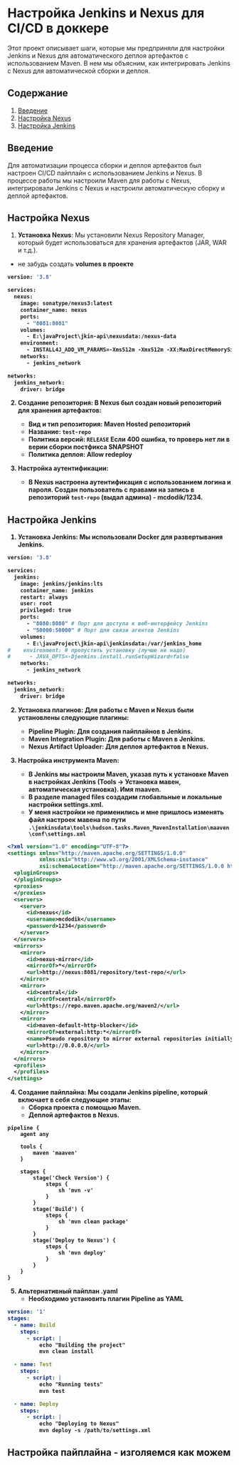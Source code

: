 # Настройка Jenkins и Nexus для CI/CD в доккере

Этот проект описывает шаги, которые мы предприняли для настройки Jenkins и Nexus 
для автоматического деплоя артефактов с использованием Maven. 
В нем мы объясним, как интегрировать Jenkins с Nexus для автоматической сборки и деплоя.

## Содержание

1. [Введение](#введение)
2. [Настройка Nexus](#настройка-nexus)
3. [Настройка Jenkins](#настройка-jenkins)

## Введение

Для автоматизации процесса сборки и деплоя артефактов был настроен CI/CD пайплайн с использованием Jenkins и Nexus. 
В процессе работы мы настроили Maven для работы с Nexus, 
интегрировали Jenkins с Nexus и настроили автоматическую сборку и деплой артефактов.

## Настройка Nexus

1. **Установка Nexus**:
Мы установили Nexus Repository Manager, который будет использоваться для хранения артефактов (JAR, WAR и т.д.).
- не забудь создать <b>volumes в проекте
```dockerfile
version: '3.8'

services:
  nexus:
    image: sonatype/nexus3:latest
    container_name: nexus
    ports:
      - "8081:8081"
    volumes:
      - E:\javaProject\jkin-api\nexusdata:/nexus-data
    environment:
      - INSTALL4J_ADD_VM_PARAMS=-Xms512m -Xmx512m -XX:MaxDirectMemorySize=2g
    networks:
      - jenkins_network

networks:
  jenkins_network:
    driver: bridge
```

2. **Создание репозитория**: 
В Nexus был создан новый репозиторий для хранения артефактов:
    - Вид и тип репозитория: Maven Hosted репозиторий
    - Название: `test-repo`
    - Политика версий: `RELEASE` <b> Если 400 ошибка, то проверь нет ли в верии сборки постфикса SNAPSHOT
    - Политика деплоя: Allow redeploy

3. **Настройка аутентификации**:
   - В Nexus настроена аутентификация с использованием логина и пароля. 
   Создан пользователь с правами на запись в репозиторий `test-repo` (выдал админа) - mcdodik/1234.

## Настройка Jenkins

1. **Установка Jenkins**:
   Мы использовали Docker для развертывания Jenkins.
```dockerfile
version: '3.8'

services:
  jenkins:
    image: jenkins/jenkins:lts
    container_name: jenkins
    restart: always
    user: root
    privileged: true
    ports:
      - "8080:8080" # Порт для доступа к веб-интерфейсу Jenkins
      - "50000:50000" # Порт для связи агентов Jenkins
    volumes:
      - E:\javaProject\jkin-api\jenkinsdata:/var/jenkins_home
#    environment: # пропустить установку (лучше не надо)
#      - JAVA_OPTS=-Djenkins.install.runSetupWizard=false
    networks:
      - jenkins_network

networks:
  jenkins_network:
    driver: bridge
```

2. **Установка плагинов**:
   Для работы с Maven и Nexus были установлены следующие плагины:
    - **Pipeline Plugin**: Для создания пайплайнов в Jenkins.
    - **Maven Integration Plugin**: Для работы с Maven в Jenkins.
    - **Nexus Artifact Uploader**: Для деплоя артефактов в Nexus.

3. **Настройка инструмента Maven**:
   - В Jenkins мы настроили Maven, указав путь к установке Maven в настройках Jenkins 
   (Tools → Установка мавен, автоматическая установка). Имя maaven.
   - В разделе managed files создадим глобавльные и локальные настройки settings.xml. 
   - <b>У меня настройки не применились и мне пришлось изменять файл настроек мавена по пути </b>
     `.\jenkinsdata\tools\hudson.tasks.Maven_MavenInstallation\maaven\conf\settings.xml`
```xml
<?xml version="1.0" encoding="UTF-8"?>
<settings xmlns="http://maven.apache.org/SETTINGS/1.0.0"
          xmlns:xsi="http://www.w3.org/2001/XMLSchema-instance"
          xsi:schemaLocation="http://maven.apache.org/SETTINGS/1.0.0 http://maven.apache.org/xsd/settings-1.0.0.xsd">
  <pluginGroups>
  </pluginGroups>
  <proxies>
  </proxies>
  <servers>
    <server>
      <id>nexus</id>
      <username>mcdodik</username>
      <password>1234</password>
    </server>
  </servers>
  <mirrors>
    <mirror>
      <id>nexus-mirror</id>
      <mirrorOf>*</mirrorOf>
      <url>http://nexus:8081/repository/test-repo/</url>
    </mirror>
    <mirror>
      <id>central</id>
      <mirrorOf>central</mirrorOf>
      <url>https://repo.maven.apache.org/maven2/</url>
    </mirror>
    <mirror>
      <id>maven-default-http-blocker</id>
      <mirrorOf>external:http:*</mirrorOf>
      <name>Pseudo repository to mirror external repositories initially using HTTP.</name>
      <url>http://0.0.0.0/</url>
    </mirror>
  </mirrors>
  <profiles>
  </profiles>
</settings>
```

4. **Создание пайплайна**:
   Мы создали Jenkins pipeline, который включает в себя следующие этапы:
    - Сборка проекта с помощью Maven.
    - Деплой артефактов в Nexus.
```
pipeline {
    agent any

    tools {
        maven 'maaven'
    }

    stages {
        stage('Check Version') {
            steps {
                sh 'mvn -v'
            }
        }
        stage('Build') {
            steps {
                sh 'mvn clean package'
            }
        }
        stage('Deploy to Nexus') {
            steps {
                sh 'mvn deploy'
            }
        }
    }
}
```

5. **Альтернативный пайплан .yaml**
   - Необходимо установить плагин Pipeline as YAML
```yaml
version: '1'
stages:
  - name: Build
    steps:
      - script: |
          echo "Building the project"
          mvn clean install

  - name: Test
    steps:
      - script: |
          echo "Running tests"
          mvn test

  - name: Deploy
    steps:
      - script: |
          echo "Deploying to Nexus"
          mvn deploy -s /path/to/settings.xml
```


## Настройка пайплайна - изголяемся как можем
